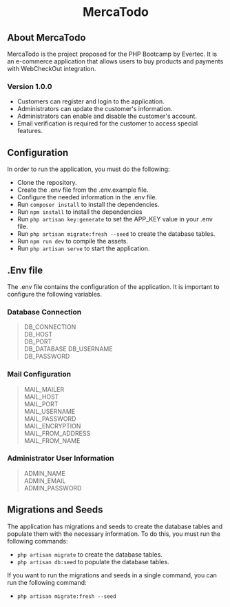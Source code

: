 <div align="center">

# MercaTodo

</div>

## About MercaTodo

MercaTodo is the project proposed for the PHP Bootcamp by Evertec.
It is an e-commerce application that allows users to buy products and payments with WebCheckOut integration.

### Version 1.0.0
- Customers can register and login to the application.
- Administrators can update the customer's information.
- Administrators can enable and disable the customer's account.
- Email verification is required for the customer to access special features.

## Configuration

In order to run the application, you must do the following:

- Clone the repository.
- Create the .env file from the .env.example file.
- Configure the needed information in the .env file.
- Run `composer install` to install the dependencies.
- Run `npm install` to install the dependencies
- Run `php artisan key:generate` to set the APP_KEY value in your .env file.
- Run `php artisan migrate:fresh --seed` to create the database tables.
- Run `npm run dev` to compile the assets.
- Run `php artisan serve` to start the application.

## .Env file

The .env file contains the configuration of the application. It is important to configure the following variables.

### Database Connection
>DB_CONNECTION  
>DB_HOST  
>DB_PORT  
>DB_DATABASE
>DB_USERNAME  
>DB_PASSWORD

### Mail Configuration

>MAIL_MAILER  
>MAIL_HOST  
>MAIL_PORT  
>MAIL_USERNAME  
>MAIL_PASSWORD  
>MAIL_ENCRYPTION  
>MAIL_FROM_ADDRESS  
>MAIL_FROM_NAME

### Administrator User Information
>ADMIN_NAME  
>ADMIN_EMAIL  
>ADMIN_PASSWORD  

## Migrations and Seeds

The application has migrations and seeds to create the database tables and populate them with the necessary information. To do this, you must run the following commands:

- `php artisan migrate` to create the database tables.
- `php artisan db:seed` to populate the database tables.

If you want to run the migrations and seeds in a single command, you can run the following command:

- `php artisan migrate:fresh --seed`
